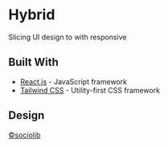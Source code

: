 # Hybrid

Slicing UI design to with responsive

## Built With

- [React.js](https://react.dev/) - JavaScript framework
- [Tailwind CSS](https://tailwindcss.com/) - Utility-first CSS framework

## Design

[©sociolib](https://sociolib.com/)
